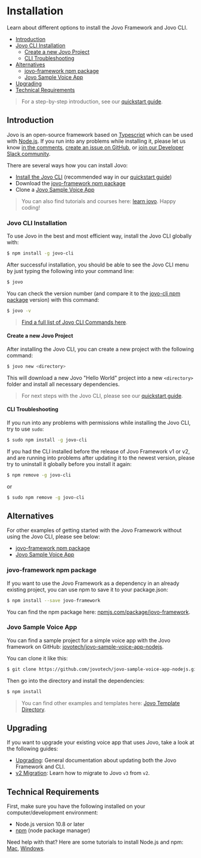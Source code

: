 # Installation

Learn about different options to install the Jovo Framework and Jovo CLI.

* [Introduction](#introduction)
* [Jovo CLI Installation](#jovo-cli-installation)
   * [Create a new Jovo Project](#create-a-new-jovo-project)
   * [CLI Troubleshooting](#cli-troubleshooting)
* [Alternatives](#alternatives)
   * [jovo-framework npm package](#jovo-framework-npm-package)
   * [Jovo Sample Voice App](#jovo-sample-voice-app)
* [Upgrading](#upgrading)
* [Technical Requirements](#technical-requirements)

> For a step-by-step introduction, see our [quickstart guide](../README.md './quickstart').

## Introduction

Jovo is an open-source framework based on [Typescript](https://www.typescriptlang.org/) which can be used with [Node.js](https://nodejs.org/). If you run into any problems while installing it, please let us know [in the comments](https://www.jovo.tech/framework/docs/installation#comments-and-questions), [create an issue on GitHub](https://github.com/jovotech/jovo-framework-nodejs/issues), or [join our Developer Slack community](https://www.jovo.tech/slack).

There are several ways how you can install Jovo:
* [Install the Jovo CLI](#jovo-cli-installation) (recommended way in our [quickstart guide](../README.md './quickstart'))
* Download the [jovo-framework npm package](#jovo-framework-npm-package)
* Clone a [Jovo Sample Voice App](#jovo-sample-voice-app)

> You can also find tutorials and courses here: [learn jovo](https://www.jovo.tech/learn). Happy coding!


### Jovo CLI Installation

To use Jovo in the best and most efficient way, install the Jovo CLI globally with:

```sh
$ npm install -g jovo-cli
```

After successful installation, you should be able to see the Jovo CLI menu by just typing the following into your command line:

```sh
$ jovo
```

You can check the version number (and compare it to the [jovo-cli npm package](https://www.npmjs.com/package/jovo-cli) version) with this command:

```sh
$ jovo -v
```

> [Find a full list of Jovo CLI Commands here](../tools/cli './cli').

#### Create a new Jovo Project

After installing the Jovo CLI, you can create a new project with the following command:

```sh
$ jovo new <directory>
```

This will download a new Jovo "Hello World" project into a new `<directory>` folder and install all necessary dependencies.

> For next steps with the Jovo CLI, please see our [quickstart guide](../README.md './quickstart').

#### CLI Troubleshooting

If you run into any problems with permissions while installing the Jovo CLI, try to use `sudo`:

```sh
$ sudo npm install -g jovo-cli
```

If you had the CLI installed before the release of Jovo Framework v1 or v2, and are running into problems after updating it to the newest version, please try to uninstall it globally before you install it again:

```sh
$ npm remove -g jovo-cli
```

or

```sh
$ sudo npm remove -g jovo-cli
```

## Alternatives

For other examples of getting started with the Jovo Framework without using the Jovo CLI, please see below:

* [jovo-framework npm package](#jovo-framework-npm-package)
* [Jovo Sample Voice App](#jovo-sample-voice-app) 

### jovo-framework npm package
If you want to use the Jovo Framework as a dependency in an already existing project, you can use npm to save it to your package.json:

```sh
$ npm install --save jovo-framework
```

You can find the npm package here: [npmjs.com/package/jovo-framework](https://www.npmjs.com/package/jovo-framework).


### Jovo Sample Voice App

You can find a sample project for a simple voice app with the Jovo framework on GitHub:  [jovotech/jovo-sample-voice-app-nodejs](https://github.com/jovotech/jovo-sample-voice-app-nodejs).

You can clone it like this:

```sh
$ git clone https://github.com/jovotech/jovo-sample-voice-app-nodejs.git
```

Then go into the directory and install the dependencies:

```sh
$ npm install
```

> You can find other examples and templates here: [Jovo Template Directory](https://www.jovo.tech/templates).


## Upgrading

If you want to upgrade your existing voice app that uses Jovo, take a look at the following guides:

* [Upgrading](./upgrading.md './installation/upgrading'): General documentation about updating both the Jovo Framework and CLI.
* [v2 Migration](./v2-migration.md './installation/v2-migration'): Learn how to migrate to Jovo `v3` from `v2`.

## Technical Requirements

First, make sure you have the following installed on your computer/development environment:

* Node.js version 10.8 or later
* [npm](https://www.npmjs.com/) (node package manager)

Need help with that? Here are some tutorials to install Node.js and npm: [Mac](http://blog.teamtreehouse.com/install-node-js-npm-mac), [Windows](http://blog.teamtreehouse.com/install-node-js-npm-windows).


<!--[metadata]: {"description": "Learn how to install the Jovo Framework and Jovo CLI to develop Cross-Platform Voice Apps for Alexa and Google Assistant", "route": "installation"}-->
